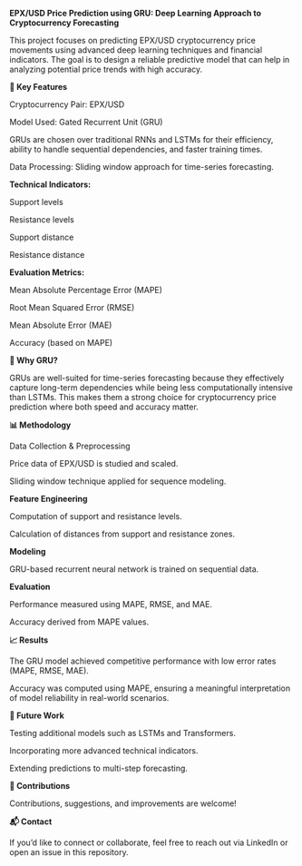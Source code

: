 **EPX/USD Price Prediction using GRU: Deep Learning Approach to Cryptocurrency Forecasting**

This project focuses on predicting EPX/USD cryptocurrency price movements using advanced deep learning techniques and financial indicators. The goal is to design a reliable predictive model that can help in analyzing potential price trends with high accuracy.

**🔑 Key Features**

Cryptocurrency Pair: EPX/USD

Model Used: Gated Recurrent Unit (GRU)

GRUs are chosen over traditional RNNs and LSTMs for their efficiency, ability to handle sequential dependencies, and faster training times.

Data Processing: Sliding window approach for time-series forecasting.

**Technical Indicators:**

Support levels

Resistance levels

Support distance

Resistance distance

**Evaluation Metrics:**

Mean Absolute Percentage Error (MAPE)

Root Mean Squared Error (RMSE)

Mean Absolute Error (MAE)

Accuracy (based on MAPE)

**🧠 Why GRU?**

GRUs are well-suited for time-series forecasting because they effectively capture long-term dependencies while being less computationally intensive than LSTMs. This makes them a strong choice for cryptocurrency price prediction where both speed and accuracy matter.

**📊 Methodology**

Data Collection & Preprocessing

Price data of EPX/USD is studied and scaled.

Sliding window technique applied for sequence modeling.

**Feature Engineering**

Computation of support and resistance levels.

Calculation of distances from support and resistance zones.

**Modeling**

GRU-based recurrent neural network is trained on sequential data.

**Evaluation**

Performance measured using MAPE, RMSE, and MAE.

Accuracy derived from MAPE values.

**📈 Results**

The GRU model achieved competitive performance with low error rates (MAPE, RMSE, MAE).

Accuracy was computed using MAPE, ensuring a meaningful interpretation of model reliability in real-world scenarios.

**🚀 Future Work**

Testing additional models such as LSTMs and Transformers.

Incorporating more advanced technical indicators.

Extending predictions to multi-step forecasting.

**🤝 Contributions**

Contributions, suggestions, and improvements are welcome!

**📬 Contact**

If you’d like to connect or collaborate, feel free to reach out via LinkedIn
 or open an issue in this repository.
